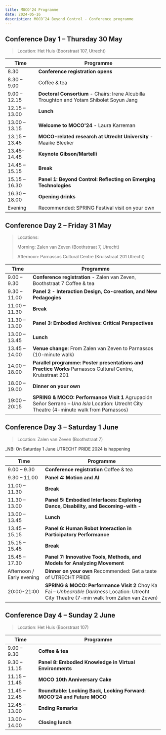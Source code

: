 ```yaml
---
title: MOCO'24 Programme
date: 2024-05-16
description: MOCO’24 Beyond Control - Conference programme
---
```


## Conference Day 1 – Thursday 30 May

> Location: Het Huis (Boorstraat 107, Utrecht)

| **Time**      | **Programme**                                                                             |
| ------------- | ----------------------------------------------------------------------------------------- |
| 8.30          | **Conference registration opens**                                                         |
| 8.30 – 9.00   | Coffee & tea                                                                              |
| 9.00 – 12.15  | **Doctoral Consortium** - Chairs: Irene Alcubilla Troughton and Yotam Shibolet Soyun Jang |
| 12.15 – 13.00 | **Lunch**                                                                                 |
| 13.00 – 13.15 | **Welcome to MOCO'24** - Laura Karreman                                                   |
| 13.15 – 13.45 | **MOCO-related research at Utrecht University** - Maaike Bleeker                          |
| 13.45– 14.45  | **Keynote Gibson/Martelli**                                                               |
| 14.45 – 15.15 | **Break**                                                                                 |
| 15.15 – 16.30 | **Panel 1: Beyond Control: Reflecting on Emerging Technologies**                          |
| 16.30 – 18.00 | **Opening drinks**                                                                        |
| Evening       | Recommended: SPRING Festival visit on your own                                            |

## Conference Day 2 – Friday 31 May

> Locations:
>
> Morning: Zalen van Zeven (Boothstraat 7, Utrecht)
>
> Afternoon: Parnassos Cultural Centre (Kruisstraat 201 Utrecht)

| **Time**      | **Programme**                                                                                                                              |
| ------------- | ------------------------------------------------------------------------------------------------------------------------------------------ |
| 9.00 – 9.30   | **Conference registration** - Zalen van Zeven, Boothstraat 7 Coffee & tea                                                                  |
| 9.30 – 11.00  | **Panel 2 - Interaction Design, Co-creation, and New Pedagogies**                                                                          |
| 11.00 – 11.30 | **Break**                                                                                                                                  |
| 11.30 – 13.00 | **Panel 3: Embodied Archives: Critical Perspectives**                                                                                      |
| 13.00 – 13.45 | **Lunch**                                                                                                                                  |
| 13.45 – 14.00 | **Venue change**: From Zalen van Zeven to Parnassos (10-minute walk)                                                                       |
| 14.00 – 18.00 | **Parallel programme: Poster presentations and Practice Works** Parnassos Cultural Centre, Kruisstraat 201                                 |
| 18.00 – 19.00 | **Dinner on your own**                                                                                                                     |
| 19:00 – 20:15 | **SPRING & MOCO: Performance Visit 1** Agrupación Señor Serrano – _Una Isla_ Location: Utrecht City Theatre (4-minute walk from Parnassos) |

## Conference Day 3 – Saturday 1 June

> Location: Zalen van Zeven (Boothstraat 7)

\_NB: On Saturday 1 June UTRECHT PRIDE 2024 is happening

| **Time**                  | **Programme**                                                                                                                               |
| ------------------------- | ------------------------------------------------------------------------------------------------------------------------------------------- |
| 9.00 – 9.30               | **Conference registration** Coffee & tea                                                                                                    |
| 9.30 – 11.00              | **Panel 4: Motion and AI**                                                                                                                  |
| 11.00 – 11.30             | **Break**                                                                                                                                   |
| 11.30 – 13.00             | **Panel 5: Embodied Interfaces: Exploring Dance, Disability, and Becoming-with -**                                                          |
| 13.00 – 13.45             | **Lunch**                                                                                                                                   |
| 13.45 – 15.15             | **Panel 6:** **Human Robot Interaction in Participatory Performance**                                                                       |
| 15.15 – 15.45             | **Break**                                                                                                                                   |
| 15.45 – 17.30             | **Panel 7: Innovative Tools, Methods, and Models for Analyzing Movement**                                                                   |
| Afternoon / Early evening | **Dinner on your own** Recommended: Get a taste of UTRECHT PRIDE                                                                            |
| 20:00-21:00               | **SPRING & MOCO: Performance Visit 2** Choy Ka Fai – _Unbearable Darkness_ Location: Utrecht City Theatre (7-min walk from Zalen van Zeven) |

## Conference Day 4 – Sunday 2 June

> Location: Het Huis (Boorstraat 107)

| **Time**      | **Programme**                                                          |
| ------------- | ---------------------------------------------------------------------- |
| 9.00 – 9.30   | **Coffee & tea**                                                       |
| 9.30 – 11.15  | **Panel 8: Embodied Knowledge in Virtual Environments**                |
| 11.15 – 11.45 | **MOCO 10th Anniversary Cake**                                         |
| 11.45 – 12.45 | **Roundtable: Looking Back, Looking Forward: MOCO’24 and Future MOCO** |
| 12.45 – 13.00 | **Ending Remarks**                                                     |
| 13.00 – 14.00 | **Closing lunch**                                                      |
